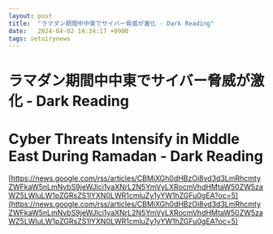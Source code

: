 ```yaml
---
layout: post
title:  "ラマダン期間中中東でサイバー脅威が激化 - Dark Reading"
date:   2024-04-02 14:34:17 +0900
tags: setuirynews 
---
```


# ラマダン期間中中東でサイバー脅威が激化 - Dark Reading



# Cyber Threats Intensify in Middle East During Ramadan - Dark Reading

[https://news.google.com/rss/articles/CBMiXGh0dHBzOi8vd3d3LmRhcmtyZWFkaW5nLmNvbS9jeWJlci1yaXNrL2N5YmVyLXRocmVhdHMtaW50ZW5zaWZ5LWluLW1pZGRsZS1lYXN0LWR1cmluZy1yYW1hZGFu0gEA?oc=5](https://news.google.com/rss/articles/CBMiXGh0dHBzOi8vd3d3LmRhcmtyZWFkaW5nLmNvbS9jeWJlci1yaXNrL2N5YmVyLXRocmVhdHMtaW50ZW5zaWZ5LWluLW1pZGRsZS1lYXN0LWR1cmluZy1yYW1hZGFu0gEA?oc=5)


